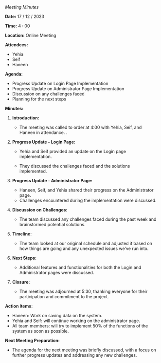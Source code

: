 *Meeting Minutes*

**Date:** 17 / 12 / 2023

**Time:** 4 : 00

**Location:** Online Meeting

**Attendees:**
- Yehia
- Seif
- Haneen

**Agenda:**
- Progress Update on Login Page Implementation
- Progress Update on Administrator Page Implementation
- Discussion on any challenges faced
- Planning for the next steps

**Minutes:**

1. **Introduction:**
   - The meeting was called to order at 4:00 with Yehia, Seif, and Haneen in attendance.
.

2. **Progress Update - Login Page:**
   - Yehia and Seif provided an update on the Login page implementation.

   - They discussed the challenges faced and the solutions implemented.

3. **Progress Update - Administrator Page:**
   - Haneen, Seif, and Yehia shared their progress on the Administrator page.
   - Challenges encountered during the implementation were discussed.

4. **Discussion on Challenges:**
   - The team discussed any challenges faced during the past week and brainstormed potential solutions.

5. **Timeline:**
   - The team looked at our original schedule and adjusted it based on how things are going and any unexpected issues we've run into.
   

6. **Next Steps:**
   - Additional features and functionalities for both the Login and Administrator pages were discussed.

7. **Closure:**
   - The meeting was adjourned at 5:30, thanking everyone for their participation and commitment to the project.

**Action Items:**
- Haneen: Work on saving data on the system.
- Yehia and Seif: will continue working on the administrator page.
- All team members: will try to implement 50% of the functions of the system as soon as possible.

**Next Meeting Preparation:**
- The agenda for the next meeting was briefly discussed, with a focus on further progress updates and addressing any new challenges.